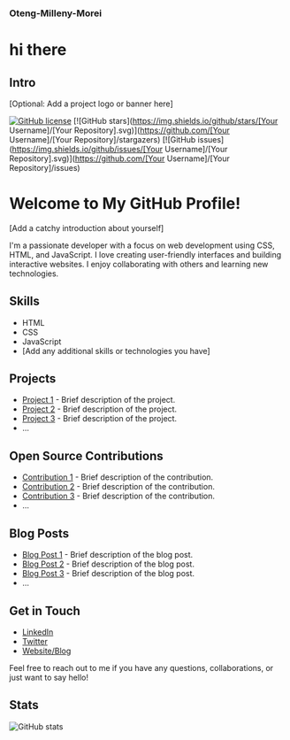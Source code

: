 ### Oteng-Milleny-Morei

# hi there

## Intro


[Optional: Add a project logo or banner here]

[![GitHub license](https://img.shields.io/badge/license-MIT-blue.svg)](LICENSE.md)
[![GitHub stars](https://img.shields.io/github/stars/[Your Username]/[Your Repository].svg)](https://github.com/[Your Username]/[Your Repository]/stargazers)
[![GitHub issues](https://img.shields.io/github/issues/[Your Username]/[Your Repository].svg)](https://github.com/[Your Username]/[Your Repository]/issues)

# Welcome to My GitHub Profile!

[Add a catchy introduction about yourself]

I'm a passionate developer with a focus on web development using CSS, HTML, and JavaScript. I love creating user-friendly interfaces and building interactive websites. I enjoy collaborating with others and learning new technologies.

## Skills

- HTML
- CSS
- JavaScript
- [Add any additional skills or technologies you have]

## Projects

- [Project 1](link-to-project-1) - Brief description of the project.
- [Project 2](link-to-project-2) - Brief description of the project.
- [Project 3](link-to-project-3) - Brief description of the project.
- ...

## Open Source Contributions

- [Contribution 1](link-to-contribution-1) - Brief description of the contribution.
- [Contribution 2](link-to-contribution-2) - Brief description of the contribution.
- [Contribution 3](link-to-contribution-3) - Brief description of the contribution.
- ...

## Blog Posts

- [Blog Post 1](link-to-blog-post-1) - Brief description of the blog post.
- [Blog Post 2](link-to-blog-post-2) - Brief description of the blog post.
- [Blog Post 3](link-to-blog-post-3) - Brief description of the blog post.
- ...

## Get in Touch

- [LinkedIn](link-to-linkedin)
- [Twitter](link-to-twitter)
- [Website/Blog](link-to-website)

Feel free to reach out to me if you have any questions, collaborations, or just want to say hello!

## Stats

![GitHub stats](https://github-readme-stats.vercel.app/api?username=Oteng29&show_icons=true)

